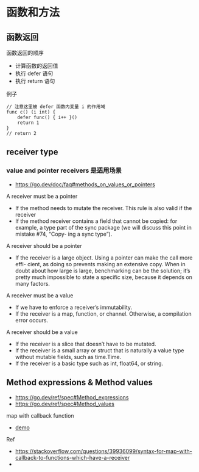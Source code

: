 # 函数和方法

## 函数返回
函数返回的顺序
- 计算函数的返回值
- 执行 defer 语句
- 执行 return 语句

例子
```
// 注意这里被 defer 函数内变量 i 的作用域
func c() (i int) {
    defer func() { i++ }()
    return 1
}
// return 2
```

## receiver type
### value and pointer receivers 是适用场景
- https://go.dev/doc/faq#methods_on_values_or_pointers

A receiver must be a pointer
- If the method needs to mutate the receiver. This rule is also valid if the receiver
- If the method receiver contains a field that cannot be copied: for example, a type part of the sync package (we will discuss this point in mistake #74, “Copy- ing a sync type”).

A receiver should be a pointer
- If the receiver is a large object. Using a pointer can make the call more effi- cient, as doing so prevents making an extensive copy. When in doubt about how large is large, benchmarking can be the solution; it’s pretty much impossible to state a specific size, because it depends on many factors.

A receiver must be a value
- If we have to enforce a receiver’s immutability.
- If the receiver is a map, function, or channel. Otherwise, a compilation error occurs.

A receiver should be a value
- If the receiver is a slice that doesn’t have to be mutated.
- If the receiver is a small array or struct that is naturally a value type without mutable fields, such as time.Time.
- If the receiver is a basic type such as int, float64, or string.


## Method expressions & Method values
- https://go.dev/ref/spec#Method_expressions
- https://go.dev/ref/spec#Method_values

map with callback function
- [demo](map_with_callback_function.go)

Ref
- https://stackoverflow.com/questions/39936099/syntax-for-map-with-callback-to-functions-which-have-a-receiver
- 

